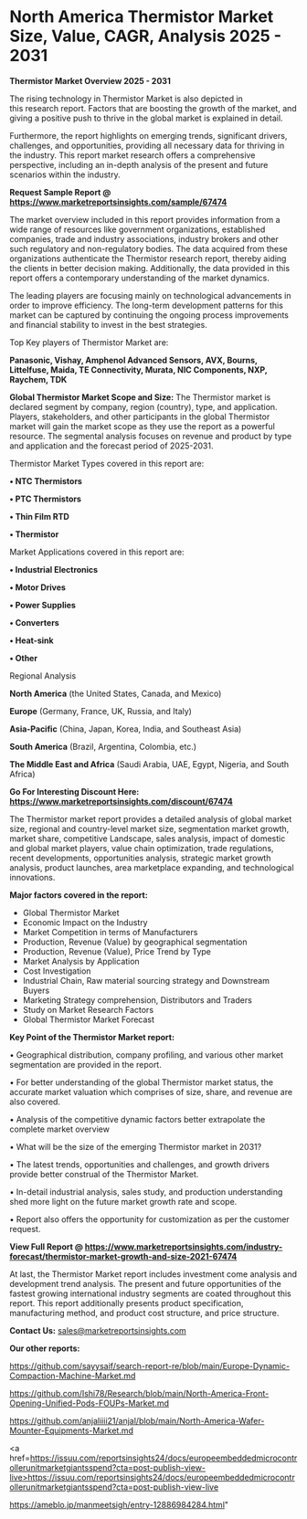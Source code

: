 # North America Thermistor Market Size, Value, CAGR, Analysis 2025 - 2031

<Strong> Thermistor Market Overview 2025 - 2031</strong>

The rising technology in Thermistor Market is also depicted in this research report. Factors that are boosting the growth of the market, and giving a positive push to thrive in the global market is explained in detail.

Furthermore, the report highlights on emerging trends, significant drivers, challenges, and opportunities, providing all necessary data for thriving in the industry. This report market research offers a comprehensive perspective, including an in-depth analysis of the present and future scenarios within the industry.

<strong>Request Sample Report @ <a href=https://www.marketreportsinsights.com/sample/67474>https://www.marketreportsinsights.com/sample/67474</a></strong>

The market overview included in this report provides information from a wide range of resources like government organizations, established companies, trade and industry associations, industry brokers and other such regulatory and non-regulatory bodies. The data acquired from these organizations authenticate the Thermistor research report, thereby aiding the clients in better decision making. Additionally, the data provided in this report offers a contemporary understanding of the market dynamics.

The leading players are focusing mainly on technological advancements in order to improve efficiency. The long-term development patterns for this market can be captured by continuing the ongoing process improvements and financial stability to invest in the best strategies.

Top Key players of Thermistor Market are:

<strong>Panasonic, Vishay, Amphenol Advanced Sensors, AVX, Bourns, Littelfuse, Maida, TE Connectivity, Murata, NIC Components, NXP, Raychem, TDK</strong>

<strong><b>Global Thermistor Market Scope and Size:</b></strong>
The Thermistor market is declared segment by company, region (country), type, and application. Players, stakeholders, and other participants in the global Thermistor market will gain the market scope as they use the report as a powerful resource. The segmental analysis focuses on revenue and product by type and application and the forecast period of 2025-2031.

Thermistor Market Types covered in this report are:

<strong>• NTC Thermistors

• PTC Thermistors

• Thin Film RTD

• Thermistor</strong>

Market Applications covered in this report are:

<strong>• Industrial Electronics

• Motor Drives

• Power Supplies

• Converters

• Heat-sink

• Other</strong> 

Regional Analysis

<strong>North America</strong> (the United States, Canada, and Mexico)

<strong>Europe</strong> (Germany, France, UK, Russia, and Italy)

<strong>Asia-Pacific</strong> (China, Japan, Korea, India, and Southeast Asia)

<strong>South America</strong> (Brazil, Argentina, Colombia, etc.)

<strong>The Middle East and Africa</strong> (Saudi Arabia, UAE, Egypt, Nigeria, and South Africa)

<strong>Go For Interesting Discount Here: <a href=https://www.marketreportsinsights.com/discount/67474>https://www.marketreportsinsights.com/discount/67474</a></strong>

The Thermistor market report provides a detailed analysis of global market size, regional and country-level market size, segmentation market growth, market share, competitive Landscape, sales analysis, impact of domestic and global market players, value chain optimization, trade regulations, recent developments, opportunities analysis, strategic market growth analysis, product launches, area marketplace expanding, and technological innovations.

<strong><b>Major factors covered in the report:</b></strong>
<ul>
  <li>Global Thermistor Market </li>
  <li>Economic Impact on the Industry</li>
  <li>Market Competition in terms of Manufacturers</li>
  <li>Production, Revenue (Value) by geographical segmentation</li>
  <li>Production, Revenue (Value), Price Trend by Type</li>
  <li>Market Analysis by Application</li>
  <li>Cost Investigation</li>
  <li>Industrial Chain, Raw material sourcing strategy and Downstream Buyers</li>
  <li>Marketing Strategy comprehension, Distributors and Traders</li>
  <li>Study on Market Research Factors</li>
  <li>Global Thermistor Market Forecast</li>
</ul>

<strong><b>Key Point of the Thermistor Market report:</b></strong>

• Geographical distribution, company profiling, and various other market segmentation are provided in the report.

• For better understanding of the global Thermistor market status, the accurate market valuation which comprises of size, share, and revenue are also covered.

• Analysis of the competitive dynamic factors better extrapolate the complete market overview

• What will be the size of the emerging Thermistor market in 2031?

• The latest trends, opportunities and challenges, and growth drivers provide better construal of the Thermistor Market.

• In-detail industrial analysis, sales study, and production understanding shed more light on the future market growth rate and scope.

• Report also offers the opportunity for customization as per the customer request.

<strong><b>View Full Report @ <a href=https://www.marketreportsinsights.com/industry-forecast/thermistor-market-growth-and-size-2021-67474>https://www.marketreportsinsights.com/industry-forecast/thermistor-market-growth-and-size-2021-67474</a></b></strong>


At last, the Thermistor Market report includes investment come analysis and development trend analysis. The present and future opportunities of the fastest growing international industry segments are coated throughout this report. This report additionally presents product specification, manufacturing method, and product cost structure, and price structure.

<strong>Contact Us:</strong>
sales@marketreportsinsights.com

<strong>Our other reports:</strong>

<a href=https://github.com/sayysaif/search-report-re/blob/main/Europe-Dynamic-Compaction-Machine-Market.md>https://github.com/sayysaif/search-report-re/blob/main/Europe-Dynamic-Compaction-Machine-Market.md</a>

<a href=https://github.com/Ishi78/Research/blob/main/North-America-Front-Opening-Unified-Pods-FOUPs-Market.md>https://github.com/Ishi78/Research/blob/main/North-America-Front-Opening-Unified-Pods-FOUPs-Market.md</a>

<a href=https://github.com/anjaliiii21/anjal/blob/main/North-America-Wafer-Mounter-Equipments-Market.md>https://github.com/anjaliiii21/anjal/blob/main/North-America-Wafer-Mounter-Equipments-Market.md</a>

<a href=https://issuu.com/reportsinsights24/docs/europeembeddedmicrocontrollerunitmarketgiantsspend?cta=post-publish-view-live>https://issuu.com/reportsinsights24/docs/europeembeddedmicrocontrollerunitmarketgiantsspend?cta=post-publish-view-live</a>

<a href=https://ameblo.jp/manmeetsigh/entry-12886984284.html>https://ameblo.jp/manmeetsigh/entry-12886984284.html</a>"
